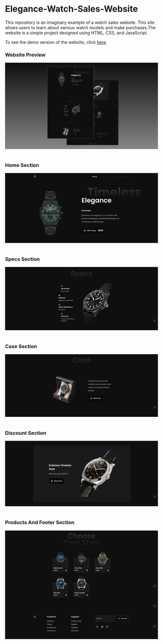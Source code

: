 # Elegance-Watch-Sales-Website
This repository is an imaginary example of a watch sales website. This site allows users to learn about various 
watch models and make purchases.The website is a simple project designed using HTML, CSS, and JavaScript. <br> 

To see the demo version of the website, click [here](https://elegance-watch-sales-website.netlify.app/).

### Website Preview

![preview image](https://github.com/isaddemir/Elegance-Watch-Sales-Website/blob/main/assets/img2/prewiev.jpg?raw=true) <br> <br>

### Home Section

![home image](https://github.com/isaddemir/Elegance-Watch-Sales-Website/blob/main/assets/img2/home.png?raw=true) <br> <br>

### Specs Section

![specs image](https://github.com/isaddemir/Elegance-Watch-Sales-Website/blob/main/assets/img2/specs.png?raw=true) <br> <br>

### Case Section

![case image](https://github.com/isaddemir/Elegance-Watch-Sales-Website/blob/main/assets/img2/case.png?raw=true) <br> <br>

### Discount Section

![discount image](https://github.com/isaddemir/Elegance-Watch-Sales-Website/blob/main/assets/img2/discount.png?raw=true) <br> <br>

### Products And Footer Section

![products image](https://github.com/isaddemir/Elegance-Watch-Sales-Website/blob/main/assets/img2/productsandfooter.png?raw=true) <br> <br>
